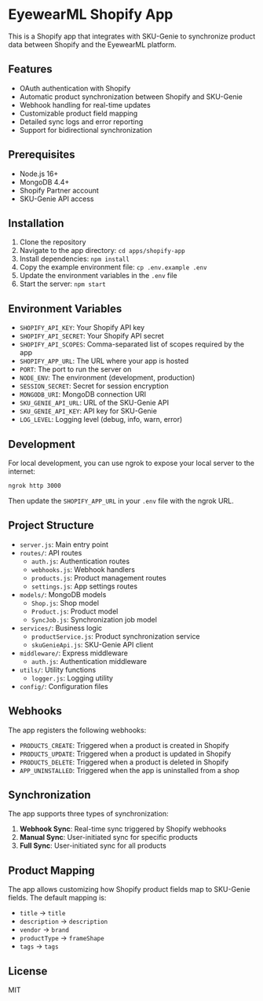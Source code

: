 # EyewearML Shopify App

This is a Shopify app that integrates with SKU-Genie to synchronize product data between Shopify and the EyewearML platform.

## Features

- OAuth authentication with Shopify
- Automatic product synchronization between Shopify and SKU-Genie
- Webhook handling for real-time updates
- Customizable product field mapping
- Detailed sync logs and error reporting
- Support for bidirectional synchronization

## Prerequisites

- Node.js 16+
- MongoDB 4.4+
- Shopify Partner account
- SKU-Genie API access

## Installation

1. Clone the repository
2. Navigate to the app directory: `cd apps/shopify-app`
3. Install dependencies: `npm install`
4. Copy the example environment file: `cp .env.example .env`
5. Update the environment variables in the `.env` file
6. Start the server: `npm start`

## Environment Variables

- `SHOPIFY_API_KEY`: Your Shopify API key
- `SHOPIFY_API_SECRET`: Your Shopify API secret
- `SHOPIFY_API_SCOPES`: Comma-separated list of scopes required by the app
- `SHOPIFY_APP_URL`: The URL where your app is hosted
- `PORT`: The port to run the server on
- `NODE_ENV`: The environment (development, production)
- `SESSION_SECRET`: Secret for session encryption
- `MONGODB_URI`: MongoDB connection URI
- `SKU_GENIE_API_URL`: URL of the SKU-Genie API
- `SKU_GENIE_API_KEY`: API key for SKU-Genie
- `LOG_LEVEL`: Logging level (debug, info, warn, error)

## Development

For local development, you can use ngrok to expose your local server to the internet:

```bash
ngrok http 3000
```

Then update the `SHOPIFY_APP_URL` in your `.env` file with the ngrok URL.

## Project Structure

- `server.js`: Main entry point
- `routes/`: API routes
  - `auth.js`: Authentication routes
  - `webhooks.js`: Webhook handlers
  - `products.js`: Product management routes
  - `settings.js`: App settings routes
- `models/`: MongoDB models
  - `Shop.js`: Shop model
  - `Product.js`: Product model
  - `SyncJob.js`: Synchronization job model
- `services/`: Business logic
  - `productService.js`: Product synchronization service
  - `skuGenieApi.js`: SKU-Genie API client
- `middleware/`: Express middleware
  - `auth.js`: Authentication middleware
- `utils/`: Utility functions
  - `logger.js`: Logging utility
- `config/`: Configuration files

## Webhooks

The app registers the following webhooks:

- `PRODUCTS_CREATE`: Triggered when a product is created in Shopify
- `PRODUCTS_UPDATE`: Triggered when a product is updated in Shopify
- `PRODUCTS_DELETE`: Triggered when a product is deleted in Shopify
- `APP_UNINSTALLED`: Triggered when the app is uninstalled from a shop

## Synchronization

The app supports three types of synchronization:

1. **Webhook Sync**: Real-time sync triggered by Shopify webhooks
2. **Manual Sync**: User-initiated sync for specific products
3. **Full Sync**: User-initiated sync for all products

## Product Mapping

The app allows customizing how Shopify product fields map to SKU-Genie fields. The default mapping is:

- `title` → `title`
- `description` → `description`
- `vendor` → `brand`
- `productType` → `frameShape`
- `tags` → `tags`

## License

MIT